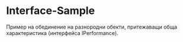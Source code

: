 # Interface-Sample
Пример на обединение на разнородни обекти, притежаващи обща характеристика (интерфейса IPerformance).
